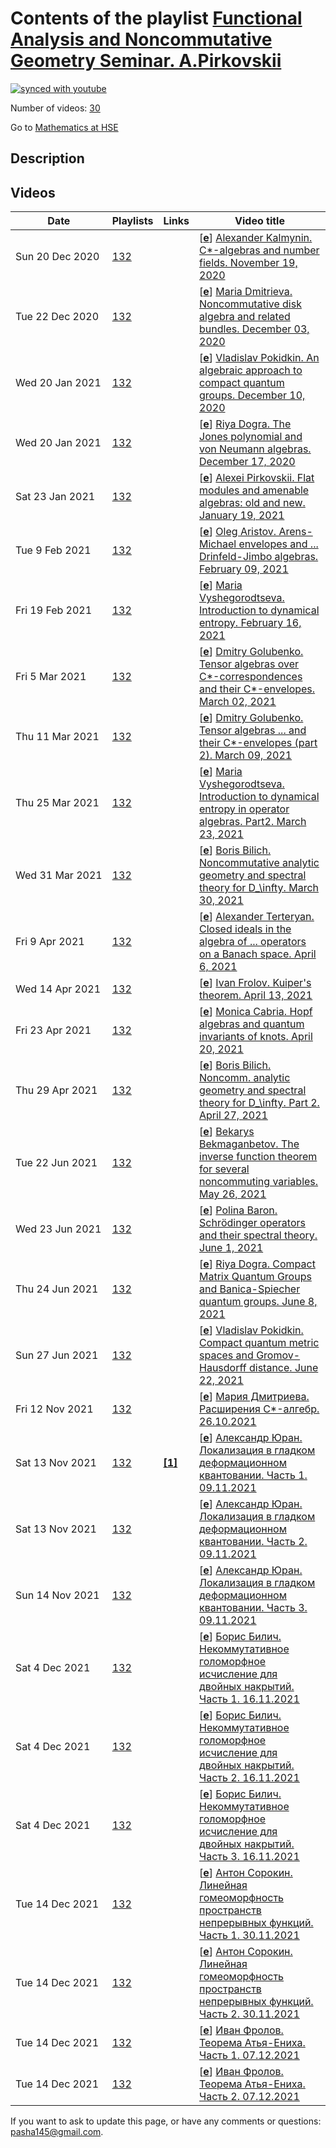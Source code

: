 # Contents of the playlist [Functional Analysis and Noncommutative Geometry Seminar. A.Pirkovskii](https://www.youtube.com/playlist?list=PLq3E5oubNNoBL6rqV9wdjwCObcTz02dUB)

[![synced with youtube](https://img.shields.io/github/last-commit/mathphysschool/mathphysschool.github.io/autoupdate1?label=synced%20with%20youtube)](https://github.com/mathphysschool/mathphysschool.github.io/commits/autoupdate1)

Number of videos: [30](#videos)

Go to [Mathematics at HSE](../README.md)

## Description



## Videos

|Date|Playlists|Links|Video title|
|---|---|---|---|
| Sun&nbsp;20&nbsp;Dec&nbsp;2020 | [132](../playlists/132 "Functional Analysis and Noncommutative Geometry Seminar. A.Pirkovskii") |  | [[**e**](https://studio.youtube.com/video/JH2yorIgjeU/edit "Edit")] [Alexander Kalmynin. C&#42;-algebras and number fields. November 19, 2020](https://www.youtube.com/watch?v=JH2yorIgjeU&list=PLq3E5oubNNoBL6rqV9wdjwCObcTz02dUB "Bost-Connes systems are special quantum statistical dynamical systems, which provide a surprising connection between C&#42;-algebras and number theory. We will give an overview of this area and discuss generalizations of original Bost-Connes construction to arbitrary number fields as well as results on K-theory of corresponding C&#42;-algebras.") |
| Tue&nbsp;22&nbsp;Dec&nbsp;2020 | [132](../playlists/132 "Functional Analysis and Noncommutative Geometry Seminar. A.Pirkovskii") |  | [[**e**](https://studio.youtube.com/video/xE_vs3sW9Cs/edit "Edit")] [Maria Dmitrieva. Noncommutative disk algebra and related bundles. December 03, 2020](https://www.youtube.com/watch?v=xE_vs3sW9Cs&list=PLq3E5oubNNoBL6rqV9wdjwCObcTz02dUB "Given a family (I&#95;x) of homogeneous ideals in the noncommutative disk algebra A, we construct a continuous Banach algebra bundle with fibers isomorphic to the quotients A/I&#95;x. Such objects naturally appear in noncommutative complex analysis, and they can also be useful in some problems of nonformal deformation quantization. Our main tool is a theorem due to Orr Shalit and Baruch Solel, which yields a construction of completely isometric representations of the above quotients on the full Fock space.") |
| Wed&nbsp;20&nbsp;Jan&nbsp;2021 | [132](../playlists/132 "Functional Analysis and Noncommutative Geometry Seminar. A.Pirkovskii") |  | [[**e**](https://studio.youtube.com/video/ytSnRhOrsdQ/edit "Edit")] [Vladislav Pokidkin. An algebraic approach to compact quantum groups. December 10, 2020](https://www.youtube.com/watch?v=ytSnRhOrsdQ&list=PLq3E5oubNNoBL6rqV9wdjwCObcTz02dUB "We discuss an algebraic approach to compact quantum groups due to Koornwinder. A distinctive feature of this approach is that C&#42;-algebras appear only on the final stage of the construction, in contrast to the traditional approach of Woronowicz. We consider algebras of polynomial functions on classical matrix groups and, grounding on some of their properties, come to the general notion of compact Hopf &#42;-algebras, or CQG algebras. Then we consider corepresentaitons of such algebras, construct the Haar weight, and, by taking the C&#42;-completion, come to compact quantum groups in the sense of Woronowicz.") |
| Wed&nbsp;20&nbsp;Jan&nbsp;2021 | [132](../playlists/132 "Functional Analysis and Noncommutative Geometry Seminar. A.Pirkovskii") |  | [[**e**](https://studio.youtube.com/video/iEeWkDUXNyw/edit "Edit")] [Riya Dogra. The Jones polynomial and von Neumann algebras. December 17, 2020](https://www.youtube.com/watch?v=iEeWkDUXNyw&list=PLq3E5oubNNoBL6rqV9wdjwCObcTz02dUB "The talk summarises some results of the paper “A new knot polynomial and von Neumann algebras” by Professor Vaughan Jones (Notices of the AMS, March 1986). The goal is to explore the relation between polynomial invariants for links and von Neumann algebras in order to construct the celebrated Jones polynomial. The definition and basic properties of von Neumann algebras, subfactors and their trace will be stated. The definition of knots and their invariants, following the Artin presentation for braid groups in connection with knots will be explored. Using the relations obtained, the Jones polynomial would be defined.&#013;&#013;The talk is dedicated to the memory of Professor Vaughan Jones who passed away on September 6, 2020.") |
| Sat&nbsp;23&nbsp;Jan&nbsp;2021 | [132](../playlists/132 "Functional Analysis and Noncommutative Geometry Seminar. A.Pirkovskii") |  | [[**e**](https://studio.youtube.com/video/L_UGdgL4SHM/edit "Edit")] [Alexei Pirkovskii. Flat modules and amenable algebras: old and new. January 19, 2021](https://www.youtube.com/watch?v=L_UGdgL4SHM&list=PLq3E5oubNNoBL6rqV9wdjwCObcTz02dUB "We begin by surveying classical results (mostly due to Johnson, Helemskii, and Sheinberg) on amenable Banach algebras and flat Banach modules. In particular, we prove Helemskii-Sheinberg's theorem which states that a Banach algebra A is Johnson amenable if and only if its unitization is a flat Banach A-bimodule. Next we discuss some possible extensions of these concepts to more general topological algebras and modules. The &#34;naive&#34; generalization of the notion of a flat Banach module to the nonmetrizable setting turns out to be not very useful. We suggest a modified definition, and we show how it works in concrete situations. As an application (if time permits), we give a characterization of amenable co-echelon algebras obtained in our recent perprint with Krzysztof Piszczek. Curiously, the nonmetrizable case requires some essentially new tools (as compared to the Banach case), not only from analysis, but also from homological algebra (t-structures and their hearts).") |
| Tue&nbsp;9&nbsp;Feb&nbsp;2021 | [132](../playlists/132 "Functional Analysis and Noncommutative Geometry Seminar. A.Pirkovskii") |  | [[**e**](https://studio.youtube.com/video/fJ1B4DDqE5U/edit "Edit")] [Oleg Aristov. Arens-Michael envelopes and ... Drinfeld-Jimbo algebras. February 09, 2021](https://www.youtube.com/watch?v=fJ1B4DDqE5U&list=PLq3E5oubNNoBL6rqV9wdjwCObcTz02dUB "Arens-Michael envelopes, complex-analytic forms and Banach space representations of Drinfeld-Jimbo algebras&#013; &#013;The structure of the Arens-Michael envelopes of associative algebras over $\mathbb{C}$ is known in some cases, in particular,  for the universal enveloping algebras and for some quantum algebras. Drinfeld-Jimbo algebras are quantum algebras that are deformations of universal enveloping algebras in the semisimple case with quantization parameter $q$. To find the structure of their AM envelopes in the case when $&#124;q&#124;\ne 1$ we show that each continuous Banach space representation is finite dimensional. The case when $&#124;q&#124;=1$  and $q$ is not a root of unity is more complicated.&#013;In 2015 Pedchenko described the envelope for $sl&#95;2$ but he did not discuss representations. We consider completions of Verma modules, which give examples of infinite-dimensional topologically irreducible representations in this exceptional case. We also discuss the complex-analytic forms of Drinfeld-Jimbo algebras and their structure.&#013; &#013;Reference: Aristov, Banach space representations of Drinfeld-Jimbo algebras and their complex-analytic forms,   arXiv:2012.12565.") |
| Fri&nbsp;19&nbsp;Feb&nbsp;2021 | [132](../playlists/132 "Functional Analysis and Noncommutative Geometry Seminar. A.Pirkovskii") |  | [[**e**](https://studio.youtube.com/video/x3iqDH1wj6I/edit "Edit")] [Maria Vyshegorodtseva. Introduction to dynamical entropy. February 16, 2021](https://www.youtube.com/watch?v=x3iqDH1wj6I&list=PLq3E5oubNNoBL6rqV9wdjwCObcTz02dUB "In this talk, we will discuss the basics of the theory of dynamical entropy. We start with classical commutative cases and discuss several ways of defining entropy, in order to obtain a definition that can be naturally extended to noncommutative objects. We will finish with defining entropy of positive linear functionals on finite dimensional C&#42;-algebras. In the second part of this talk (expected in February) we will further generalise this theory to more general cases of C&#42; algebras.") |
| Fri&nbsp;5&nbsp;Mar&nbsp;2021 | [132](../playlists/132 "Functional Analysis and Noncommutative Geometry Seminar. A.Pirkovskii") |  | [[**e**](https://studio.youtube.com/video/geJu3wOlnuU/edit "Edit")] [Dmitry Golubenko. Tensor algebras over C&#42;-correspondences and their C&#42;-envelopes. March 02, 2021](https://www.youtube.com/watch?v=geJu3wOlnuU&list=PLq3E5oubNNoBL6rqV9wdjwCObcTz02dUB "Tensor algebras over C&#42;-correspondences are generalizations of the disc algebra. The representation theory of such algebras is &#34;encoded&#34; by their C&#42;-envelopes. Following Muhly and Solel, we show that the C&#42;-envelope for some classes of tensor algebras (including the noncommutative disc algebras) is isomorphic to the Cuntz-Pimsner algebra of the C&#42;-correspondence.") |
| Thu&nbsp;11&nbsp;Mar&nbsp;2021 | [132](../playlists/132 "Functional Analysis and Noncommutative Geometry Seminar. A.Pirkovskii") |  | [[**e**](https://studio.youtube.com/video/aodKvlBUlQE/edit "Edit")] [Dmitry Golubenko. Tensor algebras ... and their C&#42;-envelopes (part 2). March 09, 2021](https://www.youtube.com/watch?v=aodKvlBUlQE&list=PLq3E5oubNNoBL6rqV9wdjwCObcTz02dUB "This is a continuation of the talk of March 2.") |
| Thu&nbsp;25&nbsp;Mar&nbsp;2021 | [132](../playlists/132 "Functional Analysis and Noncommutative Geometry Seminar. A.Pirkovskii") |  | [[**e**](https://studio.youtube.com/video/l33bxEkjQsc/edit "Edit")] [Maria Vyshegorodtseva. Introduction to dynamical entropy in operator algebras. Part2. March 23, 2021](https://www.youtube.com/watch?v=l33bxEkjQsc&list=PLq3E5oubNNoBL6rqV9wdjwCObcTz02dUB "In this talk we will discuss some motivations and history behind the concept of dynamical entropy and proceed in generalizing this concept to different structures. In particular, we will reformulate the classical definition of entropy to a form that can be naturally extended to noncommutative cases. This will lead us to the notion of relative entropy for finite-dimensional C&#42;-algebras.") |
| Wed&nbsp;31&nbsp;Mar&nbsp;2021 | [132](../playlists/132 "Functional Analysis and Noncommutative Geometry Seminar. A.Pirkovskii") |  | [[**e**](https://studio.youtube.com/video/8geKXwMwGJ0/edit "Edit")] [Boris Bilich. Noncommutative analytic geometry and spectral theory for D&#95;\infty. March 30, 2021](https://www.youtube.com/watch?v=8geKXwMwGJ0&list=PLq3E5oubNNoBL6rqV9wdjwCObcTz02dUB "Noncommutative analytic geometry and spectral theory for the group $D&#95;\infty$&#013;&#013;&#013;I am going to define a spectrum of representations of the group $D&#95;\infty$. This notion generalizes both the spectrum of an operator and the irreducible decomposition of finite groups representations. I will then define a topology and a presheaf of noncommutative holomorphic functions on the set of classes of irreducible representations of the group. I will also construct an analog of the holomorphic functional calculus in the neighborhood of the spectrum. Finally, I will share some of my ideas about possible extensions of these results to other groups and algebras.") |
| Fri&nbsp;9&nbsp;Apr&nbsp;2021 | [132](../playlists/132 "Functional Analysis and Noncommutative Geometry Seminar. A.Pirkovskii") |  | [[**e**](https://studio.youtube.com/video/ylCw2X1CBlM/edit "Edit")] [Alexander Terteryan. Closed ideals in the algebra of ... operators on a Banach space. April 6, 2021](https://www.youtube.com/watch?v=ylCw2X1CBlM&list=PLq3E5oubNNoBL6rqV9wdjwCObcTz02dUB "Closed ideals in the Banach algebra of bounded operators on a Banach space&#013;&#013;In the general case very little is known about closed ideals in the Banach algebra of bounded operators on an arbitrary Banach space. We will survey some results for the cases where an explicit description has been obtained, and also discuss spaces for which partial results have been obtained. Then we will concentrate on the lattice of closed ideals in B(F), where F is one of Figiel's spaces, and prove that this lattice contains sublattices of cardinality continuum which have a rather simple description. The talk is based on papers by N. Laustsen, R. Loy and other authors.") |
| Wed&nbsp;14&nbsp;Apr&nbsp;2021 | [132](../playlists/132 "Functional Analysis and Noncommutative Geometry Seminar. A.Pirkovskii") |  | [[**e**](https://studio.youtube.com/video/ykfhyZ5Wers/edit "Edit")] [Ivan Frolov. Kuiper's theorem. April 13, 2021](https://www.youtube.com/watch?v=ykfhyZ5Wers&list=PLq3E5oubNNoBL6rqV9wdjwCObcTz02dUB "Kuiper’s theorem asserts that the group of invertible (or unitary) operators on an infinite-dimensional Hilbert space is contractible. I am going to present a proof of this result following Kuiper’s original article.") |
| Fri&nbsp;23&nbsp;Apr&nbsp;2021 | [132](../playlists/132 "Functional Analysis and Noncommutative Geometry Seminar. A.Pirkovskii") |  | [[**e**](https://studio.youtube.com/video/6qZS2bVzek0/edit "Edit")] [Monica Cabria. Hopf algebras and quantum invariants of knots. April 20, 2021](https://www.youtube.com/watch?v=6qZS2bVzek0&list=PLq3E5oubNNoBL6rqV9wdjwCObcTz02dUB "Abstract tensor algebras -ATA- provide us with a language to pass between linear tensors and certain topological or geometrical structures, in our talk we will focus on Knots and links. We will take a short survey on some basics of knot Theory such as Gauss codes, analyze some algebraic structures of knots diagrams on the plane and how they form a very special kind of algebras. These Hopf algebras will help us to construct some of the well known quantum invariants of knots. Work based on a paper by Louis Kauffman.") |
| Thu&nbsp;29&nbsp;Apr&nbsp;2021 | [132](../playlists/132 "Functional Analysis and Noncommutative Geometry Seminar. A.Pirkovskii") |  | [[**e**](https://studio.youtube.com/video/49LsEA7nW5I/edit "Edit")] [Boris Bilich. Noncomm. analytic geometry and spectral theory for D&#95;\infty. Part 2. April 27, 2021](https://www.youtube.com/watch?v=49LsEA7nW5I&list=PLq3E5oubNNoBL6rqV9wdjwCObcTz02dUB) |
| Tue&nbsp;22&nbsp;Jun&nbsp;2021 | [132](../playlists/132 "Functional Analysis and Noncommutative Geometry Seminar. A.Pirkovskii") |  | [[**e**](https://studio.youtube.com/video/7Y_ry2TvLNk/edit "Edit")] [Bekarys Bekmaganbetov. The inverse function theorem for several noncommuting variables. May 26, 2021](https://www.youtube.com/watch?v=7Y_ry2TvLNk&list=PLq3E5oubNNoBL6rqV9wdjwCObcTz02dUB "The inverse function theorem and the implicit function theorem for functions of several noncommuting variables&#013;&#013;Noncommutative functions, or functions of noncommuting variables, or nc-functions, introduced by J.Taylor, are noncommutative analogues to usual functions of several &#34;commuting&#34; variables. For nc-functions holomorphicity can be defined and a fruitful analysis can be done. For instance, the inverse function theorem and the implicit function theorem hold. The basic definitions related to nc-functions will be given, and the inverse function theorem and the implicit function theorem will be proved for the so called fine holomorphic functions.") |
| Wed&nbsp;23&nbsp;Jun&nbsp;2021 | [132](../playlists/132 "Functional Analysis and Noncommutative Geometry Seminar. A.Pirkovskii") |  | [[**e**](https://studio.youtube.com/video/fX_7UeIRHYk/edit "Edit")] [Polina Baron. Schrӧdinger operators and their spectral theory. June 1, 2021](https://www.youtube.com/watch?v=fX_7UeIRHYk&list=PLq3E5oubNNoBL6rqV9wdjwCObcTz02dUB "Schrӧdinger operators are the operators of the form&#013;&#013;[Hψ](x)=ψ(x+ρ)+ψ(x−ρ)+V(ρ)ψ(x),&#013;&#013;where ρ is the period and V(ρ) is a function called the potential. They arise in many areas of mathematics, including quantum mechanics, field theory and quantum groups. Of particular interest is the spectral theory of Schrӧdinger operators, which has been in active development since around the 1970-s. We will discuss history, applications, and spectral theory of Schrӧdinger operators, with a special focus on the case of dynamically defined potentials, including the results that were a part of Artur Avila’s Fields Medal in 2014.") |
| Thu&nbsp;24&nbsp;Jun&nbsp;2021 | [132](../playlists/132 "Functional Analysis and Noncommutative Geometry Seminar. A.Pirkovskii") |  | [[**e**](https://studio.youtube.com/video/wBBqhFofdrg/edit "Edit")] [Riya Dogra. Compact Matrix Quantum Groups and Banica-Spiecher quantum groups. June 8, 2021](https://www.youtube.com/watch?v=wBBqhFofdrg&list=PLq3E5oubNNoBL6rqV9wdjwCObcTz02dUB "A survey of Compact Matrix Quantum Groups and Banica-Spiecher quantum groups&#013;&#013;The talk is based on the survey paper 'Introduction to compact (matrix) quantum groups and Banica-Speicher (easy) quantum groups', by Moritz Weber. The goal is to introduce Compact Quantum Groups and Compact Matrix Quantum Groups by a series of examples where some basic structures will be constructed. The existence and uniqueness of a Haar state and the representation theory of CQGs will be discussed. Using these results, we then introduce Banica-Speicher's quantum groups.") |
| Sun&nbsp;27&nbsp;Jun&nbsp;2021 | [132](../playlists/132 "Functional Analysis and Noncommutative Geometry Seminar. A.Pirkovskii") |  | [[**e**](https://studio.youtube.com/video/jwXaW5PgoKc/edit "Edit")] [Vladislav Pokidkin. Compact quantum metric spaces and Gromov-Hausdorff distance. June 22, 2021](https://www.youtube.com/watch?v=jwXaW5PgoKc&list=PLq3E5oubNNoBL6rqV9wdjwCObcTz02dUB "Compact quantum metric spaces and convergence for quantum Gromov-Hausdorff distance&#013;&#013;Following M. Rieffel, we introduce the definition of compact quantum metric spaces (CQMS) and provide some examples. After that, we represent an approach to building CQMS similar to the Dirac operator approach. Then we discuss Gromov Hausdorff distance, its generalization for CQMS, and recent results (due to K. Aguilar, J. Kaad, and D. Kyed) connecting with convergence for the quantum Gromov Hausdorff distance.") |
| Fri&nbsp;12&nbsp;Nov&nbsp;2021 | [132](../playlists/132 "Functional Analysis and Noncommutative Geometry Seminar. A.Pirkovskii") |  | [[**e**](https://studio.youtube.com/video/yBrNLiWNEP8/edit "Edit")] [Мария Дмитриева. Расширения C&#42;-алгебр. 26.10.2021](https://www.youtube.com/watch?v=yBrNLiWNEP8&list=PLq3E5oubNNoBL6rqV9wdjwCObcTz02dUB "Для гильбертова пространства H обозначим через K(H) C&#42;-алгебру компактных операторов на H, а через Ω(H) — алгебру Калкина B(H)/K(H). Если B — унитальная C&#42;-алгебра, то расширением B при помощи K(H) мы назовём короткую точную последовательность C&#42;-алгебр 0 → K(H) → E → B → 0. Оказывается, что тогда классы эквивалентности таких расширений (по какому отношению — обсудим на докладе) классифицируются классами унитарной эквивалентности отображений B → Ω(H). &#013;&#013;Теория расширений C&#42;-алгебр тесно связана с топологией. Если X — компактное подмножество плоскости, то можно дать чисто топологическое описание множества расширений C(X) при помощи K(ℓ2). В этом помогает фредгольмов индекс на Ω(ℓ2). Более того, если расширение классифицируется отображением φ : B → Ω(H) и все операторы в образе B фредгольмовы, то их индекс помогает ответить на вопрос, является ли расширение расщепимым. А само изучение фредгольмова индекса в этих случаях выводит уже к глубоким топологическим результатам, например, таким, как периодичность Ботта.&#013;&#013;Я буду следовать второй главе книги Хигсона и Роу «Аналитические K-гомологии». Доклад будет носить обзорный характер, поэтому никаких серьёзных доказательств в нем не будет, но будет много определений и формулировок.") |
| Sat&nbsp;13&nbsp;Nov&nbsp;2021 | [132](../playlists/132 "Functional Analysis and Noncommutative Geometry Seminar. A.Pirkovskii") | [**[1]**](https://arxiv.org/abs/2010.15701) | [[**e**](https://studio.youtube.com/video/hr7MTb1LU64/edit "Edit")] [Александр Юран. Локализация в гладком деформационном квантовании. Часть 1. 09.11.2021](https://www.youtube.com/watch?v=hr7MTb1LU64&list=PLq3E5oubNNoBL6rqV9wdjwCObcTz02dUB "Кольцо бесконечно гладких функций на многообразии M можно локализовать двумя способами: аналитически (ограничить функции на некоторое открытое подмножество M) и алгебраически (по мультипликативному множеству).&#013;&#013;Мы докажем, что первый способ сводится ко второму, а затем обобщим этот факт на некоммутативные деформации кольца гладких функций.&#013;&#013;Доклад основывается на статье https://arxiv.org/abs/2010.15701") |
| Sat&nbsp;13&nbsp;Nov&nbsp;2021 | [132](../playlists/132 "Functional Analysis and Noncommutative Geometry Seminar. A.Pirkovskii") |  | [[**e**](https://studio.youtube.com/video/BxIeyXDnIvY/edit "Edit")] [Александр Юран. Локализация в гладком деформационном квантовании. Часть 2. 09.11.2021](https://www.youtube.com/watch?v=BxIeyXDnIvY&list=PLq3E5oubNNoBL6rqV9wdjwCObcTz02dUB) |
| Sun&nbsp;14&nbsp;Nov&nbsp;2021 | [132](../playlists/132 "Functional Analysis and Noncommutative Geometry Seminar. A.Pirkovskii") |  | [[**e**](https://studio.youtube.com/video/I7xblejqWPw/edit "Edit")] [Александр Юран. Локализация в гладком деформационном квантовании. Часть 3. 09.11.2021](https://www.youtube.com/watch?v=I7xblejqWPw&list=PLq3E5oubNNoBL6rqV9wdjwCObcTz02dUB) |
| Sat&nbsp;4&nbsp;Dec&nbsp;2021 | [132](../playlists/132 "Functional Analysis and Noncommutative Geometry Seminar. A.Pirkovskii") |  | [[**e**](https://studio.youtube.com/video/qqe4Np-m43c/edit "Edit")] [Борис Билич. Некоммутативное голоморфное исчисление для двойных накрытий. Часть 1. 16.11.2021](https://www.youtube.com/watch?v=qqe4Np-m43c&list=PLq3E5oubNNoBL6rqV9wdjwCObcTz02dUB "Борис Билич. Некоммутативное голоморфное функциональное исчисление для двойных накрытий. Часть 1. 16.11.2021&#013;&#013;Пусть T – непрерывный оператор в банаховом пространстве X и U – окрестность спектра Т. Классическая теорема Гельфанда утверждает, что существует единственный непрерывный гомоморфизм из алгебры голоморфных функций на U в алгебру ограниченных операторов в X такой, что координатная функция переходит в T. Эта теорема была обобщена Тейлором на конечные наборы коммутирующих операторов и голоморфных функций от нескольких переменных. Некоммутативное голоморфное функциональное исчисление – это попытка обобщить результаты Тейлора на уже некоммутирующие наборы и на банаховы представления ассоциативных алгебр. &#013;&#013;Я расскажу про общий подход к некоммутативному голоморфному функциональному исчислению и про полученные на данный момент результаты. Я покажу, как обобщить технику универсальной локализации (Кона) на топологические алгебры. Далее, сопоставив двойному разветвленному накрытию комплексной области некоторую естественную алгебру, я применю к ней технику универсальной локализации для построения некоммутативного голоморфного функционального исчисления. Частным случаем этой конструкции является функциональное исчисление для бесконечной диэдральной группы, о котором я рассказывал весной.") |
| Sat&nbsp;4&nbsp;Dec&nbsp;2021 | [132](../playlists/132 "Functional Analysis and Noncommutative Geometry Seminar. A.Pirkovskii") |  | [[**e**](https://studio.youtube.com/video/ZLPWNLt7LXA/edit "Edit")] [Борис Билич. Некоммутативное голоморфное исчисление для двойных накрытий. Часть 2. 16.11.2021](https://www.youtube.com/watch?v=ZLPWNLt7LXA&list=PLq3E5oubNNoBL6rqV9wdjwCObcTz02dUB "Борис Билич. Некоммутативное голоморфное функциональное исчисление для двойных накрытий. Часть 2. 16.11.2021") |
| Sat&nbsp;4&nbsp;Dec&nbsp;2021 | [132](../playlists/132 "Functional Analysis and Noncommutative Geometry Seminar. A.Pirkovskii") |  | [[**e**](https://studio.youtube.com/video/FJUOk0D0RQU/edit "Edit")] [Борис Билич. Некоммутативное голоморфное исчисление для двойных накрытий. Часть 3. 16.11.2021](https://www.youtube.com/watch?v=FJUOk0D0RQU&list=PLq3E5oubNNoBL6rqV9wdjwCObcTz02dUB "Борис Билич. Некоммутативное голоморфное функциональное исчисление для двойных накрытий. Часть 3. 16.11.2021") |
| Tue&nbsp;14&nbsp;Dec&nbsp;2021 | [132](../playlists/132 "Functional Analysis and Noncommutative Geometry Seminar. A.Pirkovskii") |  | [[**e**](https://studio.youtube.com/video/g4aBJC5-2Pg/edit "Edit")] [Антон Сорокин. Линейная гомеоморфность пространств непрерывных функций. Часть 1. 30.11.2021](https://www.youtube.com/watch?v=g4aBJC5-2Pg&list=PLq3E5oubNNoBL6rqV9wdjwCObcTz02dUB "Линейная гомеоморфность пространств непрерывных функций на несчётных метрических компактах&#013;&#013;Теорема Милютина утверждает, что пространства непрерывных функций на разных несчётных метрических компактах линейно гомеоморфны. В частности, она отвечает на вопрос &#34;гомеоморфны ли пространства непрерывных функций на отрезке и на квадрате?&#34;, заданный ранее Банахом.&#013;&#013;Мы разберем доказательство этой теоремы, содержащееся в книге &#34;Линейные продолжения, линейные усреднения и их применения к линейной топологической классификации пространств непрерывных функций&#34; А. Пелчинского. Это доказательство использует сопоставление отображению компактов из S в T класса отображений из C(S) в C(T), называемых линейными опусами (linear exaves).&#013;В ходе доклада мы рассмотрим примеры линейных опусов, их виды и основные свойства.") |
| Tue&nbsp;14&nbsp;Dec&nbsp;2021 | [132](../playlists/132 "Functional Analysis and Noncommutative Geometry Seminar. A.Pirkovskii") |  | [[**e**](https://studio.youtube.com/video/vWACdOXf-3o/edit "Edit")] [Антон Сорокин. Линейная гомеоморфность пространств непрерывных функций. Часть 2. 30.11.2021](https://www.youtube.com/watch?v=vWACdOXf-3o&list=PLq3E5oubNNoBL6rqV9wdjwCObcTz02dUB) |
| Tue&nbsp;14&nbsp;Dec&nbsp;2021 | [132](../playlists/132 "Functional Analysis and Noncommutative Geometry Seminar. A.Pirkovskii") |  | [[**e**](https://studio.youtube.com/video/AvghjKL2sKk/edit "Edit")] [Иван Фролов. Теорема Атья-Ениха. Часть 1. 07.12.2021](https://www.youtube.com/watch?v=AvghjKL2sKk&list=PLq3E5oubNNoBL6rqV9wdjwCObcTz02dUB "Каждому отображению из компактного пространства X в пространство фредгольмовых операторов F на гильбертовом пространстве можно сопоставить его индекс – элемент K-теории X (формальную разность двух векторных расслоений на X). В случае, когда X – это точка, получается обычный индекс фредгольмова оператора. Я собираюсь рассказать про эту конструкцию и доказать теорему, утверждающую, что индекс задает биекцию между множеством гомотопических классов отображений [X,F] и K-теорией X.") |
| Tue&nbsp;14&nbsp;Dec&nbsp;2021 | [132](../playlists/132 "Functional Analysis and Noncommutative Geometry Seminar. A.Pirkovskii") |  | [[**e**](https://studio.youtube.com/video/sxgkZqVLxng/edit "Edit")] [Иван Фролов. Теорема Атья-Ениха. Часть 2. 07.12.2021](https://www.youtube.com/watch?v=sxgkZqVLxng&list=PLq3E5oubNNoBL6rqV9wdjwCObcTz02dUB) |


 If you want to ask to update this page, or have any comments or questions: <pasha145@gmail.com>.